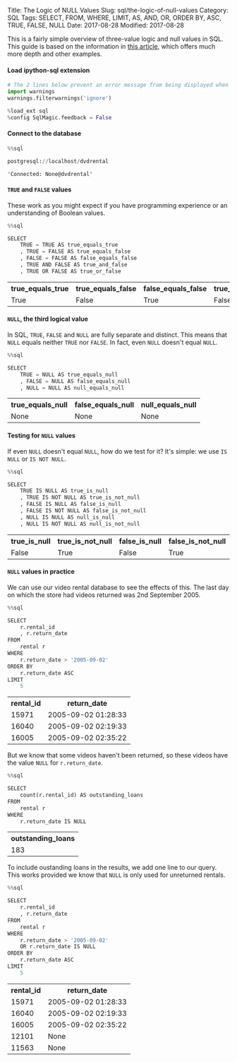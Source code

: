 Title: The Logic of NULL Values
Slug: sql/the-logic-of-null-values
Category: SQL
Tags: SELECT, FROM, WHERE, LIMIT, AS, AND, OR, ORDER BY, ASC, TRUE, FALSE, NULL
Date: 2017-08-28
Modified: 2017-08-28

This is a fairly simple overview of three-value logic and null values in SQL. This guide is based on the information in [this article](https://www.red-gate.com/simple-talk/sql/learn-sql-server/sql-and-the-snare-of-three-valued-logic/), which offers much more depth and other examples.

#### Load ipython-sql extension


```python
# The 2 lines below prevent an error message from being displayed when we run %load_ext sql
import warnings
warnings.filterwarnings('ignore')

%load_ext sql
%config SqlMagic.feedback = False
```

#### Connect to the database


```python
%%sql

postgresql://localhost/dvdrental
```




    'Connected: None@dvdrental'



#### `TRUE` and `FALSE` values
These work as you might expect if you have programming experience or an understanding of Boolean values.


```python
%%sql

SELECT
    TRUE = TRUE AS true_equals_true
    , TRUE = FALSE AS true_equals_false
    , FALSE = FALSE AS false_equals_false
    , TRUE AND FALSE AS true_and_false
    , TRUE OR FALSE AS true_or_false
```




<table>
    <tr>
        <th>true_equals_true</th>
        <th>true_equals_false</th>
        <th>false_equals_false</th>
        <th>true_and_false</th>
        <th>true_or_false</th>
    </tr>
    <tr>
        <td>True</td>
        <td>False</td>
        <td>True</td>
        <td>False</td>
        <td>True</td>
    </tr>
</table>



#### `NULL`, the third logical value
In SQL, `TRUE`, `FALSE` and `NULL` are fully separate and distinct. This means that `NULL` equals neither `TRUE` nor `FALSE`. In fact, even `NULL` doesn't equal `NULL`.


```python
%%sql

SELECT
    TRUE = NULL AS true_equals_null
    , FALSE = NULL AS false_equals_null
    , NULL = NULL AS null_equals_null
```




<table>
    <tr>
        <th>true_equals_null</th>
        <th>false_equals_null</th>
        <th>null_equals_null</th>
    </tr>
    <tr>
        <td>None</td>
        <td>None</td>
        <td>None</td>
    </tr>
</table>



#### Testing for `NULL` values
If even `NULL` doesn't equal `NULL`, how do we test for it? It's simple: we use `IS NULL` or `IS NOT NULL`.


```python
%%sql

SELECT
    TRUE IS NULL AS true_is_null
    , TRUE IS NOT NULL AS true_is_not_null
    , FALSE IS NULL AS false_is_null
    , FALSE IS NOT NULL AS false_is_not_null
    , NULL IS NULL AS null_is_null
    , NULL IS NOT NULL AS null_is_not_null
```




<table>
    <tr>
        <th>true_is_null</th>
        <th>true_is_not_null</th>
        <th>false_is_null</th>
        <th>false_is_not_null</th>
        <th>null_is_null</th>
        <th>null_is_not_null</th>
    </tr>
    <tr>
        <td>False</td>
        <td>True</td>
        <td>False</td>
        <td>True</td>
        <td>True</td>
        <td>False</td>
    </tr>
</table>



#### `NULL` values in practice
We can use our video rental database to see the effects of this. The last day on which the store had videos returned was 2nd September 2005.


```python
%%sql

SELECT
    r.rental_id
    , r.return_date
FROM
    rental r
WHERE
    r.return_date > '2005-09-02'
ORDER BY
    r.return_date ASC
LIMIT
    5
```




<table>
    <tr>
        <th>rental_id</th>
        <th>return_date</th>
    </tr>
    <tr>
        <td>15971</td>
        <td>2005-09-02 01:28:33</td>
    </tr>
    <tr>
        <td>16040</td>
        <td>2005-09-02 02:19:33</td>
    </tr>
    <tr>
        <td>16005</td>
        <td>2005-09-02 02:35:22</td>
    </tr>
</table>



But we know that some videos haven't been returned, so these videos have the value `NULL` for `r.return_date`.


```python
%%sql

SELECT
    count(r.rental_id) AS outstanding_loans
FROM
    rental r
WHERE
    r.return_date IS NULL
```




<table>
    <tr>
        <th>outstanding_loans</th>
    </tr>
    <tr>
        <td>183</td>
    </tr>
</table>



To include oustanding loans in the results, we add one line to our query. This works provided we know that `NULL` is only used for unreturned rentals.


```python
%%sql

SELECT
    r.rental_id
    , r.return_date
FROM
    rental r
WHERE
    r.return_date > '2005-09-02'
    OR r.return_date IS NULL
ORDER BY
    r.return_date ASC
LIMIT
    5
```




<table>
    <tr>
        <th>rental_id</th>
        <th>return_date</th>
    </tr>
    <tr>
        <td>15971</td>
        <td>2005-09-02 01:28:33</td>
    </tr>
    <tr>
        <td>16040</td>
        <td>2005-09-02 02:19:33</td>
    </tr>
    <tr>
        <td>16005</td>
        <td>2005-09-02 02:35:22</td>
    </tr>
    <tr>
        <td>12101</td>
        <td>None</td>
    </tr>
    <tr>
        <td>11563</td>
        <td>None</td>
    </tr>
</table>


